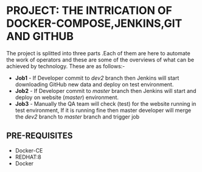 # PROJECT: THE INTRICATION OF DOCKER-COMPOSE,JENKINS,GIT AND GITHUB
The project is splitted into three parts .Each of them are here to automate the work of operators and these are some of the overviews of what can be achieved by technology.
These are as follows:-
 
-   **Job1** - If Developer commit to *dev2* branch then Jenkins will start  downloading GitHub new data and deploy on  test environment.
- **Job2** - If Developer commit to *master* branch then Jenkins will start  and deploy on website (*master*) environment.
- **Job3** - Manually the QA team will check (test) for the website running in test environment, If it is running fine then master developer will merge the *dev2* branch to *master* branch and trigger job
## PRE-REQUISITES
  - Docker-CE
  - REDHAT:8
  - Docker
